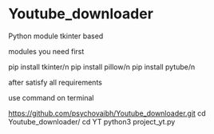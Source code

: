 # Youtube_downloader
Python module tkinter based

modules you need first 

pip install tkinter/n
pip install pillow/n
pip install pytube/n

after satisfy all requirements 

use command on terminal 

https://github.com/psychovaibh/Youtube_downloader.git
cd Youtube_downloader/
cd YT
python3 project_yt.py
